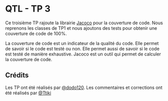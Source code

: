 # QTL - TP 3

Ce troisième TP rajoute la librairie [Jacoco](https://www.eclemma.org/jacoco/) pour la couverture de code. Nous reprenons les classes de TP1 et nous ajoutons des tests pour obtenir une couverture de code de 100%.

La couverture de code est un indicateur de la qualité du code. Elle permet de savoir si le code est testé ou non. Elle permet aussi de savoir si le code est testé de manière exhaustive. Jacoco est un outil qui permet de calculer la couverture de code. 

## Crédits 

Les TP ont été réalisés par [@dodo120](https://github.com/dodo120). Les commentaires et corrections ont été réalisés par [@Ttiki](https://github.com/Ttiki)